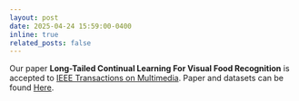 ```yaml
---
layout: post
date: 2025-04-24 15:59:00-0400
inline: true
related_posts: false
---
```


Our paper **Long-Tailed Continual Learning For Visual Food Recognition** is accepted to [IEEE Transactions on Multimedia](https://ieeexplore.ieee.org/xpl/RecentIssue.jsp?punumber=6046). Paper and datasets can be found [Here](https://arxiv.org/abs/2307.00183).
